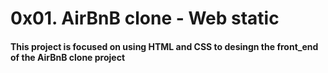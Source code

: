 # 0x01. AirBnB clone - Web static

#### This project is focused on using HTML and CSS to desingn the front_end of the AirBnB clone project
